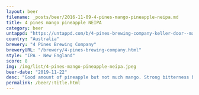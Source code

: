 ```yaml
---
layout: beer
filename: _posts/beer/2016-11-09-4-pines-mango-pineapple-neipa.md
title: 4 pines mango pineapple NEIPA
category: beer
untappd: "https://untappd.com/b/4-pines-brewing-company-keller-door--mango-pineapple-neipa/3090095"
country: "Australia"
brewery: "4 Pines Brewing Company"
breweryURL: "/brewery/4-pines-brewing-company.html"
style: "IPA - New England"
score: 8
img: /img/list/4-pines-mango-pineapple-neipa.jpeg
beer-date: "2019-11-22"
desc: "Good amount of pineapple but not much mango. Strong bitterness but the citrus makes it easy drinking. It’s a nice NEIPA but there’s a lot better out there"
permalink: /beer/:title.html
---
```

